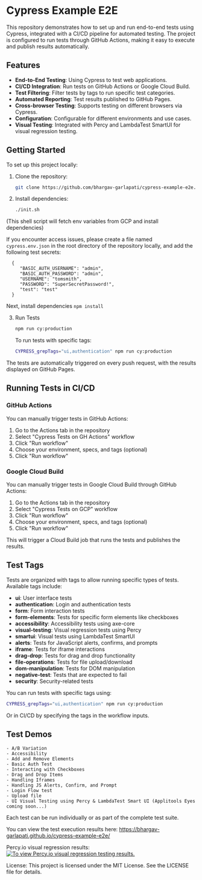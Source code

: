 # Cypress Example E2E

This repository demonstrates how to set up and run end-to-end tests using Cypress, integrated with a CI/CD pipeline for automated testing. The project is configured to run tests through GitHub Actions, making it easy to execute and publish results automatically.

## Features

- **End-to-End Testing**: Using Cypress to test web applications.
- **CI/CD Integration**: Run tests on GitHub Actions or Google Cloud Build.
- **Test Filtering**: Filter tests by tags to run specific test categories.
- **Automated Reporting**: Test results published to GitHub Pages.
- **Cross-browser Testing**: Supports testing on different browsers via Cypress.
- **Configuration**: Configurable for different environments and use cases.
- **Visual Testing**: Integrated with Percy and LambdaTest SmartUI for visual regression testing.

## Getting Started

To set up this project locally:

1. Clone the repository:
   ```bash
   git clone https://github.com/bhargav-garlapati/cypress-example-e2e.git

2. Install dependencies:
    ```bash
   ./init.sh
(This shell script will fetch env variables from GCP and install dependencies) 

If you encounter access issues, please create a file named `cypress.env.json` in the root directory of the repository locally, and add the following test secrets:

      {
         "BASIC_AUTH_USERNAME": "admin",
         "BASIC_AUTH_PASSWORD": "admin",
         "USERNAME": "tomsmith",
         "PASSWORD": "SuperSecretPassword!",
         "test": "test"
      }

Next, install dependencies `npm install`
      
3. Run Tests 
    ```bash
   npm run cy:production
   ```

   To run tests with specific tags:
   ```bash
   CYPRESS_grepTags="ui,authentication" npm run cy:production
   ```

The tests are automatically triggered on every push request, with the results displayed on GitHub Pages.

## Running Tests in CI/CD

### GitHub Actions

You can manually trigger tests in GitHub Actions:

1. Go to the Actions tab in the repository
2. Select "Cypress Tests on GH Actions" workflow
3. Click "Run workflow"
4. Choose your environment, specs, and tags (optional)
5. Click "Run workflow"

### Google Cloud Build

You can manually trigger tests in Google Cloud Build through GitHub Actions:

1. Go to the Actions tab in the repository
2. Select "Cypress Tests on GCP" workflow
3. Click "Run workflow"
4. Choose your environment, specs, and tags (optional)
5. Click "Run workflow"

This will trigger a Cloud Build job that runs the tests and publishes the results.

## Test Tags

Tests are organized with tags to allow running specific types of tests. Available tags include:

- **ui**: User interface tests
- **authentication**: Login and authentication tests
- **form**: Form interaction tests
- **form-elements**: Tests for specific form elements like checkboxes
- **accessibility**: Accessibility tests using axe-core
- **visual-testing**: Visual regression tests using Percy
- **smartui**: Visual tests using LambdaTest SmartUI
- **alerts**: Tests for JavaScript alerts, confirms, and prompts
- **iframe**: Tests for iframe interactions
- **drag-drop**: Tests for drag and drop functionality
- **file-operations**: Tests for file upload/download
- **dom-manipulation**: Tests for DOM manipulation
- **negative-test**: Tests that are expected to fail
- **security**: Security-related tests

You can run tests with specific tags using:
```bash
CYPRESS_grepTags="ui,authentication" npm run cy:production
```

Or in CI/CD by specifying the tags in the workflow inputs.

 ## Test Demos
    - A/B Variation
    - Accessibility
    - Add and Remove Elements
    - Basic Auth Test
    - Interacting with Checkboxes
    - Drag and Drop Items
    - Handling Iframes
    - Handling JS Alerts, Confirm, and Prompt
    - Login Flow test
    - Upload file
    - UI Visual Testing using Percy & LambdaTest Smart UI (Applitools Eyes coming soon...)
Each test can be run individually or as part of the complete test suite.

You can view the test execution results here:
https://bhargav-garlapati.github.io/cypress-example-e2e/

Percy.io visual regression results:[![To view Percy.io visual regression testing results.](https://percy.io/static/images/percy-badge.svg)](https://percy.io/b72d4388/web/cypress-example-e2e)

License:
This project is licensed under the MIT License. See the LICENSE file for details.
